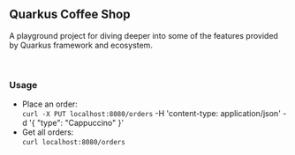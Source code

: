 ## Quarkus Coffee Shop

A playground project for diving deeper into some of the features provided by Quarkus framework and ecosystem.

<br/>

### Usage

- Place an order:\
  `curl -X PUT localhost:8080/orders` -H 'content-type: application/json' -d '{ "type": "Cappuccino" }'
- Get all orders:\
  `curl localhost:8080/orders`

